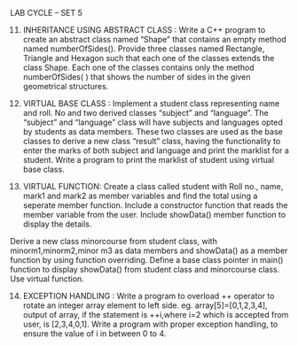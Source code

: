 LAB CYCLE – SET 5

11. INHERITANCE USING ABSTRACT CLASS :
Write a C++ program to create an abstract class named “Shape” that contains an empty method
named numberOfSides(). Provide three classes named Rectangle, Triangle and Hexagon such
that each one of the classes extends the class Shape. Each one of the classes contains only the
method numberOfSides( ) that shows the number of sides in the given geometrical structures.

12. VIRTUAL BASE CLASS :
Implement a student class representing name and roll. No and two derived classes “subject” and
“language”. The “subject” and “language” class will have subjects and languages opted by
students as data members. These two classes are used as the base classes to derive a new class
“result” class, having the functionality to enter the marks of both subject and language and print
the marklist for a student. Write a program to print the marklist of student using virtual base
class.

13. VIRTUAL FUNCTION:
Create a class called student with Roll no., name, mark1 and mark2 as member variables and
find the total using a seperate member function. Include a constructor function that reads the
member variable from the user. Include showData() member function to display the details.

Derive a new class minorcourse from student class, with minorm1,minorm2,minor m3 as data
members and showData() as a member function by using function overriding. Define a base
class pointer in main() function to display showData() from student class and minorcourse
class. Use virtual function.

14. EXCEPTION HANDLING :
Write a program to overload ++ operator to rotate an integer array element to left side. eg.
array[5]=[0,1,2,3,4], output of array, if the statement is ++i,where i=2 which is accepted from
user, is [2,3,4,0,1]. Write a program with proper exception handling, to ensure the value of i in
between 0 to 4.
